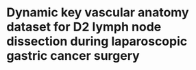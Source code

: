 # Dynamic key vascular anatomy dataset for D2 lymph node dissection during laparoscopic gastric cancer surgery
